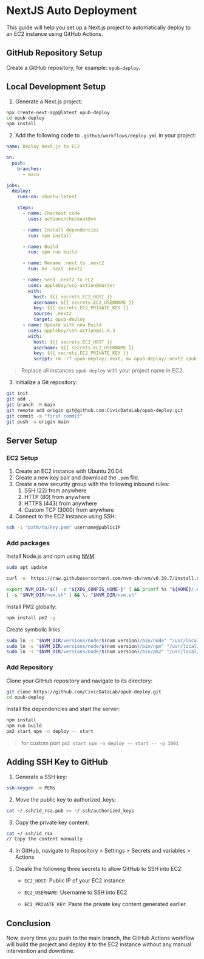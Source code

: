 # NextJS Auto Deployment

This guide will help you set up a Next.js project to automatically deploy to an EC2 instance using GitHub Actions.

## GitHub Repository Setup

Create a GitHub repository, for example: `opub-deploy`.

## Local Development Setup

1.  Generate a Next.js project:

```bash
npx create-next-app@latest opub-deploy
cd opub-deploy
npm install
```

2.  Add the following code to `.github/workflows/deploy.yml` in your project:

```yaml
name: Deploy Next.js to EC2

on:
  push:
    branches:
      - main

jobs:
  deploy:
    runs-on: ubuntu-latest

    steps:
      - name: Checkout code
        uses: actions/checkout@v4

      - name: Install dependencies
        run: npm install

      - name: Build
        run: npm run build

      - name: Rename .next to .next2
        run: mv .next .next2

      - name: Send .next2 to EC2
        uses: appleboy/scp-action@master
        with:
          host: ${{ secrets.EC2_HOST }}
          username: ${{ secrets.EC2_USERNAME }}
          key: ${{ secrets.EC2_PRIVATE_KEY }}
          source: .next2
          target: opub-deploy
      - name: Update with new Build
        uses: appleboy/ssh-action@v1.0.3
        with:
          host: ${{ secrets.EC2_HOST }}
          username: ${{ secrets.EC2_USERNAME }}
          key: ${{ secrets.EC2_PRIVATE_KEY }}
          script: rm -rf opub-deploy/.next; mv opub-deploy/.next2 opub-deploy/.next; pm2 restart deploy
```

> Replace all instances `opub-deploy` with your project name in EC2.

3. Initialize a Git repository:

```bash
git init
git add .
git branch -M main
git remote add origin git@github.com:CivicDataLab/opub-deploy.git
git commit -m "first commit"
git push -u origin main
```

## Server Setup

### EC2 Setup

1.  Create an EC2 instance with Ubuntu 20.04.
2.  Create a new key pair and download the `.pem` file.
3.  Create a new security group with the following inbound rules:
    1.  SSH (22) from anywhere
    2.  HTTP (80) from anywhere
    3.  HTTPS (443) from anywhere
    4.  Custom TCP (3000) from anywhere
4.  Connect to the EC2 instance using SSH:

```bash
ssh -i "path/to/key.pem" username@publicIP
```

### Add packages

Install Node.js and npm using [NVM](https://github.com/nvm-sh/nvm):

```bash
sudo apt update

curl -o- https://raw.githubusercontent.com/nvm-sh/nvm/v0.39.7/install.sh | bash

export NVM_DIR="$([ -z "${XDG_CONFIG_HOME-}" ] && printf %s "${HOME}/.nvm" || printf %s "${XDG_CONFIG_HOME}/nvm")"
[ -s "$NVM_DIR/nvm.sh" ] && \. "$NVM_DIR/nvm.sh"
```

Install PM2 globally:

```bash
npm install pm2 -g
```

Create symbolic links

```bash
sudo ln -s "$NVM_DIR/versions/node/$(nvm version)/bin/node" "/usr/local/bin/node"
sudo ln -s "$NVM_DIR/versions/node/$(nvm version)/bin/npm" "/usr/local/bin/npm"
sudo ln -s "$NVM_DIR/versions/node/$(nvm version)/bin/pm2" "/usr/local/bin/pm2"
```

### Add Repository

Clone your GitHub repository and navigate to its directory:

```bash
git clone https://github.com/CivicDataLab/opub-deploy.git
cd opub-deploy
```

Install the dependencies and start the server:

```bash
npm install
npm run build
pm2 start npm -n deploy -- start
```

> for custom port `pm2 start npm -n deploy -- start -- -p 3001`

## Adding SSH Key to GitHub

1. Generate a SSH key:

```bash
ssh-keygen -m PEMs
```

2. Move the public key to authorized_keys:

```bash
cat ~/.ssh/id_rsa.pub >> ~/.ssh/authorized_keys
```

3. Copy the private key content:

```bash
cat ~/.ssh/id_rsa
// Copy the content manually
```

4. In GitHub, navigate to Repository > Settings > Secrets and variables > Actions

5. Create the following three secrets to allow GitHub to SSH into EC2:

   - `EC2_HOST`: Public IP of your EC2 instance

   - `EC2_USERNAME`: Username to SSH into EC2

   - `EC2_PRIVATE_KEY`: Paste the private key content generated earlier.

## Conclusion

Now, every time you push to the main branch, the GitHub Actions workflow will build the project and deploy it to the EC2 instance without any manual intervention and downtime.
